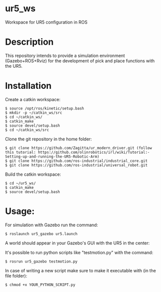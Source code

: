 # ur5_ws
Workspace for UR5 configuration in ROS

# Description
This repository intends to provide a simulation environment (Gazebo+ROS+Rviz) for the development of pick and place functions with the UR5.

# Installation

Create a catkin workspace:

	$ source /opt/ros/kinetic/setup.bash
	$ mkdir -p ~/catkin_ws/src
	$ cd ~/catkin_ws/
	$ catkin_make
	$ source devel/setup.bash
	$ cd ~/catkin_ws/src
   
Clone the git repository in the home folder:

	$ git clone https://github.com/Zagitta/ur_modern_driver.git (follow this tutorial: https://github.com/olinrobotics/irl/wiki/Tutorial:-Setting-up-and-running-the-UR5-Robotic-Arm)
	$ git clone https://github.com/ros-industrial/industrial_core.git
	$ git clone https://github.com/ros-industrial/universal_robot.git
		
Build the catkin workspace:

	$ cd ~/ur5_ws/
	$ catkin_make
	$ source devel/setup.bash
		
# Usage:
For simulation with Gazebo run the command:

	$ roslaunch ur5_gazebo ur5.launch
		
A world should appear in your Gazebo's GUI with the UR5 in the center:
  
It's possible to run python scripts like "testmotion.py" with the command:

	$ rosrun ur5_gazebo testmotion.py

In case of writing a new script make sure to make it executable with (in the file folder):

	$ chmod +x YOUR_PYTHON_SCRIPT.py
